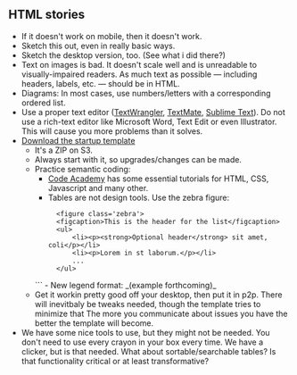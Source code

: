 ## HTML stories
* If it doesn't work on mobile, then it doesn't work.
* Sketch this out, even in really basic ways.
* Sketch the desktop version, too. (See what i did there?)
* Text on images is bad. It doesn't scale well and is unreadable to visually-impaired readers. As much text as possible — including headers, labels, etc. — should be in HTML.
* Diagrams: In most cases, use numbers/letters with a corresponding ordered list.
* Use a proper text editor ([TextWrangler](http://www.barebones.com/products/textwrangler/), [TextMate](http://macromates.com/), [Sublime Text](http://www.sublimetext.com/)). Do not use a rich-text editor like Microsoft Word, Text Edit or even Illustrator. This will cause you more problems than it solves. 
* [Download the startup template](http://photodesk.chicagotribune.com.s3.amazonaws.com/graphics-toolbox/graphics-html-story-template.zip)
  + It's a ZIP on S3.
  + Always start with it, so upgrades/changes can be made.
  + Practice semantic coding:
    - [Code Academy](http://www.codecademy.com/) has some essential tutorials for HTML, CSS, Javascript and many other.
    - Tables are not design tools. Use the zebra figure:
      ```
      	<figure class='zebra'>
		<figcaption>This is the header for the list</figcaption>
		<ul>
			<li><p><strong>Optional header</strong> sit amet, coli</p></li>
			<li><p>Lorem in st laborum.</p></li>
			...
		</ul>
	</figure>
      ```
    - New legend format: _(example forthcoming)_
  + Get it workin pretty good off your desktop, then put it in p2p. There will inevitbaly be tweaks needed, though the template tries to minimize that The more you communicate about issues you have the better the template will become.
* We have some nice tools to use, but they might not be needed. You don't need to use every crayon in your box every time. We have a clicker, but is that needed. What about sortable/searchable tables? Is that functionality critical or at least transformative? 
